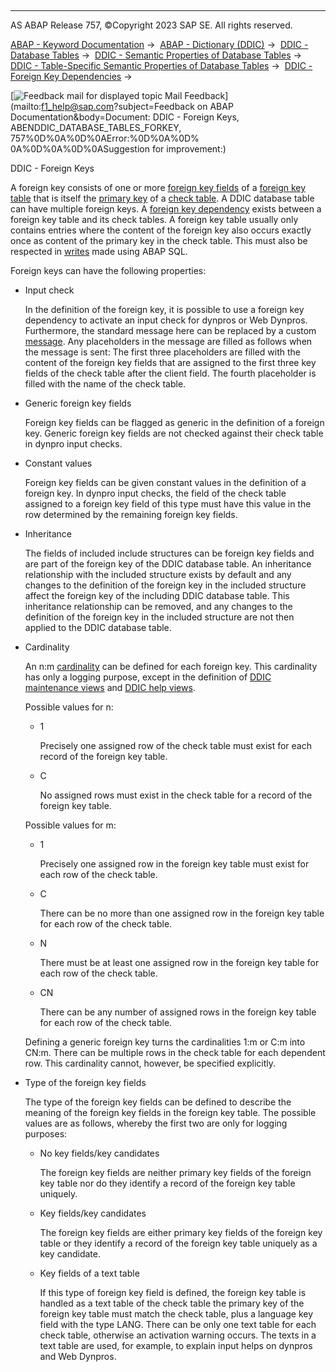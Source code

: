   

* * *

AS ABAP Release 757, ©Copyright 2023 SAP SE. All rights reserved.

[ABAP - Keyword Documentation](javascript:call_link\('abenabap.htm'\)) →  [ABAP - Dictionary (DDIC)](javascript:call_link\('abenabap_dictionary.htm'\)) →  [DDIC - Database Tables](javascript:call_link\('abenddic_database_tables.htm'\)) →  [DDIC - Semantic Properties of Database Tables](javascript:call_link\('abenddic_database_tables_sema.htm'\)) →  [DDIC - Table-Specific Semantic Properties of Database Tables](javascript:call_link\('abenddic_database_tables_semasspec.htm'\)) →  [DDIC - Foreign Key Dependencies](javascript:call_link\('abenddic_database_tables_forkeyrel.htm'\)) → 

 [![](Mail.gif?object=Mail.gif&sap-language=EN "Feedback mail for displayed topic") Mail Feedback](mailto:f1_help@sap.com?subject=Feedback on ABAP Documentation&body=Document: DDIC - Foreign Keys, ABENDDIC_DATABASE_TABLES_FORKEY, 757%0D%0A%0D%0AError:%0D%0A%0D%
0A%0D%0A%0D%0ASuggestion for improvement:)

DDIC - Foreign Keys

A foreign key consists of one or more [foreign key fields](javascript:call_link\('abenforeign_key_field_glosry.htm'\) "Glossary Entry") of a [foreign key table](javascript:call_link\('abenforeign_key_table_glosry.htm'\) "Glossary Entry") that is itself the [primary key](javascript:call_link\('abenprimary_key_glosry.htm'\) "Glossary Entry") of a [check table](javascript:call_link\('abencheck_table_glosry.htm'\) "Glossary Entry"). A DDIC database table can have multiple foreign keys. A [foreign key dependency](javascript:call_link\('abenforeign_key_dependency_glosry.htm'\) "Glossary Entry") exists between a foreign key table and its check tables. A foreign key table usually only contains entries where the content of the foreign key also occurs exactly once as content of the primary key in the check table. This must also be respected in [writes](javascript:call_link\('abenabap_sql_writing.htm'\)) made using ABAP SQL.

Foreign keys can have the following properties:

-   Input check
    
    In the definition of the foreign key, it is possible to use a foreign key dependency to activate an input check for dynpros or Web Dynpros. Furthermore, the standard message here can be replaced by a custom [message](javascript:call_link\('abenmessage_glosry.htm'\) "Glossary Entry"). Any placeholders in the message are filled as follows when the message is sent: The first three placeholders are filled with the content of the foreign key fields that are assigned to the first three key fields of the check table after the client field. The fourth placeholder is filled with the name of the check table.
    
-   Generic foreign key fields
    
    Foreign key fields can be flagged as generic in the definition of a foreign key. Generic foreign key fields are not checked against their check table in dynpro input checks.
    
-   Constant values
    
    Foreign key fields can be given constant values in the definition of a foreign key. In dynpro input checks, the field of the check table assigned to a foreign key field of this type must have this value in the row determined by the remaining foreign key fields.
    
-   Inheritance
    
    The fields of included include structures can be foreign key fields and are part of the foreign key of the DDIC database table. An inheritance relationship with the included structure exists by default and any changes to the definition of the foreign key in the included structure affect the foreign key of the including DDIC database table. This inheritance relationship can be removed, and any changes to the definition of the foreign key in the included structure are not then applied to the DDIC database table.
    
-   Cardinality
    
    An n:m [cardinality](javascript:call_link\('abencardinality_glosry.htm'\) "Glossary Entry") can be defined for each foreign key. This cardinality has only a logging purpose, except in the definition of [DDIC maintenance views](javascript:call_link\('abenddic_maintenance_views.htm'\)) and [DDIC help views](javascript:call_link\('abenddic_help_views.htm'\)).
    
    Possible values for n:
    
    -   1
        
        Precisely one assigned row of the check table must exist for each record of the foreign key table.
        
    -   C
        
        No assigned rows must exist in the check table for a record of the foreign key table.
        
    
    Possible values for m:
    
    -   1
        
        Precisely one assigned row in the foreign key table must exist for each row of the check table.
        
    -   C
        
        There can be no more than one assigned row in the foreign key table for each row of the check table.
        
    -   N
        
        There must be at least one assigned row in the foreign key table for each row of the check table.
        
    -   CN
        
        There can be any number of assigned rows in the foreign key table for each row of the check table.
        
    
    Defining a generic foreign key turns the cardinalities 1:m or C:m into CN:m. There can be multiple rows in the check table for each dependent row. This cardinality cannot, however, be specified explicitly.
    
-   Type of the foreign key fields
    
    The type of the foreign key fields can be defined to describe the meaning of the foreign key fields in the foreign key table. The possible values are as follows, whereby the first two are only for logging purposes:
    
    -   No key fields/key candidates
        
        The foreign key fields are neither primary key fields of the foreign key table nor do they identify a record of the foreign key table uniquely.
        
    -   Key fields/key candidates
        
        The foreign key fields are either primary key fields of the foreign key table or they identify a record of the foreign key table uniquely as a key candidate.
        
    -   Key fields of a text table
        
        If this type of foreign key field is defined, the foreign key table is handled as a text table of the check table the primary key of the foreign key table must match the check table, plus a language key field with the type LANG. There can be only one text table for each check table, otherwise an activation warning occurs. The texts in a text table are used, for example, to explain input helps on dynpros and Web Dynpros.